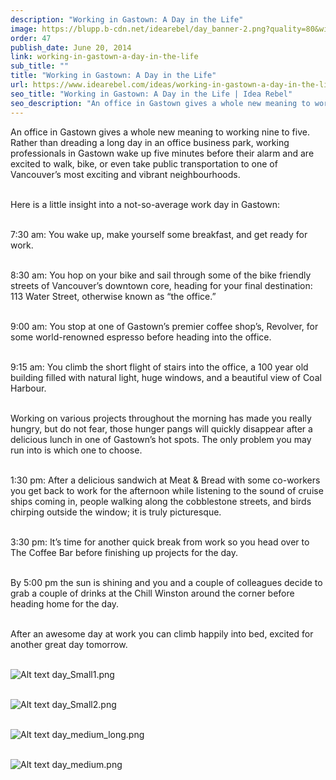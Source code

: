 ```yaml
---
description: "Working in Gastown: A Day in the Life"
image: https://blupp.b-cdn.net/idearebel/day_banner-2.png?quality=80&width=800
order: 47
publish_date: June 20, 2014
link: working-in-gastown-a-day-in-the-life
sub_title: ""
title: "Working in Gastown: A Day in the Life"
url: https://www.idearebel.com/ideas/working-in-gastown-a-day-in-the-life/
seo_title: "Working in Gastown: A Day in the Life | Idea Rebel"
seo_description: "An office in Gastown gives a whole new meaning to working nine to five. Rather than dreading a long day in an office business park, working professionals in Gastown wake up five minutes before their alarm and are excited to walk, bike, or even take public transportation to one of Vancouver’s most exciting and vibrant … Continued"
---
```

An office in Gastown gives a whole new meaning to working nine to five. Rather than dreading a long day in an office business park, working professionals in Gastown wake up five minutes before their alarm and are excited to walk, bike, or even take public transportation to one of Vancouver’s most exciting and vibrant neighbourhoods.

\
Here is a little insight into a not-so-average work day in Gastown:

\
7:30 am: You wake up, make yourself some breakfast, and get ready for work.

\
8:30 am: You hop on your bike and sail through some of the bike friendly streets of Vancouver’s downtown core, heading for your final destination: 113 Water Street, otherwise known as “the office.”

\
9:00 am: You stop at one of Gastown’s premier coffee shop’s, Revolver, for some world-renowned espresso before heading into the office.

\
9:15 am: You climb the short flight of stairs into the office, a 100 year old building filled with natural light, huge windows, and a beautiful view of Coal Harbour.

\
Working on various projects throughout the morning has made you really hungry, but do not fear, those hunger pangs will quickly disappear after a delicious lunch in one of Gastown’s hot spots. The only problem you may run into is which one to choose.

\
1:30 pm: After a delicious sandwich at Meat & Bread with some co-workers you get back to work for the afternoon while listening to the sound of cruise ships coming in, people walking along the cobblestone streets, and birds chirping outside the window; it is truly picturesque.

\
3:30 pm: It’s time for another quick break from work so you head over to The Coffee Bar before finishing up projects for the day.

\
By 5:00 pm the sun is shining and you and a couple of colleagues decide to grab a couple of drinks at the Chill Winston around the corner before heading home for the day.

\
After an awesome day at work you can climb happily into bed, excited for another great day tomorrow.

\
![Alt text](https://blupp.b-cdn.net/idearebel/day_Small1.png?quality=80&width=800?quality=80&width=800 "a title")
day_Small1.png

\
![Alt text](https://blupp.b-cdn.net/idearebel/day_Small2.png?quality=80&width=800?quality=80&width=800 "a title")
day_Small2.png

\
![Alt text](https://blupp.b-cdn.net/idearebel/day_medium_long.png?quality=80&width=800?quality=80&width=800 "a title")
day_medium_long.png

\
![Alt text](https://blupp.b-cdn.net/idearebel/day_medium.png?quality=80&width=800?quality=80&width=800 "a title")
day_medium.png
